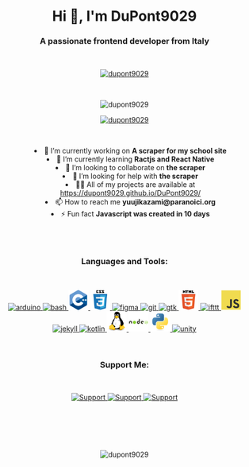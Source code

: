 <h1 align="center">Hi 👋, I'm DuPont9029</h1>
<h3 align="center">A passionate frontend developer from Italy</h3> <br>



<p align="center">
  <a href="https://dupont9029.github.io/DuPont9029/">
    <img src="https://t3.ftcdn.net/jpg/03/01/78/92/360_F_301789273_Win1Z11ComEAcZi8aZGwRgfNZmwm2GyP.jpg" alt="dupont9029" width="100" height="50" />
  </a>
</p>

<br>


<p align="center"> <img src="https://komarev.com/ghpvc/?username=dupont9029&label=Profile%20views&color=0e75b6&style=flat" alt="dupont9029" /> </p>

<p align="center"> <a href="https://github.com/ryo-ma/github-profile-trophy"><img src="https://github-profile-trophy.vercel.app/?username=dupont9029" alt="dupont9029" /></a> </p>

<br>

<div align="center">
  <ul style="text-align: center; list-style-position: inside;">
    <li>🔭 I’m currently working on <strong>A scraper for my school site</strong></li>
    <li>🌱 I’m currently learning <strong>Ractjs and React Native</strong></li>
    <li>👯 I’m looking to collaborate on <strong>the scraper</strong></li>
    <li>🤝 I’m looking for help with <strong>the scraper</strong></li>
    <li>👨‍💻 All of my projects are available at <a href="https://dupont9029.github.io/DuPont9029/">https://dupont9029.github.io/DuPont9029/</a></li>
    <li>📫 How to reach me <strong>yuujikazami@paranoici.org</strong></li>
    <li>⚡ Fun fact <strong>Javascript was created in 10 days</strong></li>
  </ul>
</div> 

<br><br>





<h3 align="center">Languages and Tools:</h3> <br>

<p align="center"> <a href="https://www.arduino.cc/" target="_blank" rel="noreferrer"> <img src="https://cdn.worldvectorlogo.com/logos/arduino-1.svg" alt="arduino" width="40" height="40"/> </a> <a href="https://www.gnu.org/software/bash/" target="_blank" rel="noreferrer"> <img src="https://www.vectorlogo.zone/logos/gnu_bash/gnu_bash-icon.svg" alt="bash" width="40" height="40"/> </a> <a href="https://www.w3schools.com/cpp/" target="_blank" rel="noreferrer"> <img src="https://raw.githubusercontent.com/devicons/devicon/master/icons/cplusplus/cplusplus-original.svg" alt="cplusplus" width="40" height="40"/> </a> <a href="https://www.w3schools.com/css/" target="_blank" rel="noreferrer"> <img src="https://raw.githubusercontent.com/devicons/devicon/master/icons/css3/css3-original-wordmark.svg" alt="css3" width="40" height="40"/> </a> <a href="https://www.figma.com/" target="_blank" rel="noreferrer"> <img src="https://www.vectorlogo.zone/logos/figma/figma-icon.svg" alt="figma" width="40" height="40"/> </a> <a href="https://git-scm.com/" target="_blank" rel="noreferrer"> <img src="https://www.vectorlogo.zone/logos/git-scm/git-scm-icon.svg" alt="git" width="40" height="40"/> </a> <a href="https://www.gtk.org/" target="_blank" rel="noreferrer"> <img src="https://upload.wikimedia.org/wikipedia/commons/7/71/GTK_logo.svg" alt="gtk" width="40" height="40"/> </a> <a href="https://www.w3.org/html/" target="_blank" rel="noreferrer"> <img src="https://raw.githubusercontent.com/devicons/devicon/master/icons/html5/html5-original-wordmark.svg" alt="html5" width="40" height="40"/> </a> <a href="https://ifttt.com/" target="_blank" rel="noreferrer"> <img src="https://www.vectorlogo.zone/logos/ifttt/ifttt-ar21.svg" alt="ifttt" width="40" height="40"/> </a> <a href="https://developer.mozilla.org/en-US/docs/Web/JavaScript" target="_blank" rel="noreferrer"> <img src="https://raw.githubusercontent.com/devicons/devicon/master/icons/javascript/javascript-original.svg" alt="javascript" width="40" height="40"/> </a> <a href="https://jekyllrb.com/" target="_blank" rel="noreferrer"> <img src="https://www.vectorlogo.zone/logos/jekyllrb/jekyllrb-icon.svg" alt="jekyll" width="40" height="40"/> </a> <a href="https://kotlinlang.org" target="_blank" rel="noreferrer"> <img src="https://www.vectorlogo.zone/logos/kotlinlang/kotlinlang-icon.svg" alt="kotlin" width="40" height="40"/> </a> <a href="https://www.linux.org/" target="_blank" rel="noreferrer"> <img src="https://raw.githubusercontent.com/devicons/devicon/master/icons/linux/linux-original.svg" alt="linux" width="40" height="40"/> </a> <a href="https://nodejs.org" target="_blank" rel="noreferrer"> <img src="https://raw.githubusercontent.com/devicons/devicon/master/icons/nodejs/nodejs-original-wordmark.svg" alt="nodejs" width="40" height="40"/> </a> <a href="https://www.python.org" target="_blank" rel="noreferrer"> <img src="https://raw.githubusercontent.com/devicons/devicon/master/icons/python/python-original.svg" alt="python" width="40" height="40"/> </a> <a href="https://unity.com/" target="_blank" rel="noreferrer"> <img src="https://www.vectorlogo.zone/logos/unity3d/unity3d-icon.svg" alt="unity" width="40" height="40"/> </a> </p>

<br>


<h3 align="center">Support Me:</h3> <br>




<p align="center">
  <a href="https://ko-fi.com/dupont9029">
    <img src="https://cdn.ko-fi.com/cdn/kofi3.png?v=3" alt="Support" height="50" width="200">
  </a>
  <a href="https://www.paypal.com/donate/?hosted_button_id=EK7ZVNN5CDLQQ">
    <img src="https://pics.paypal.com/00/s/NTQyZjNlOGUtYzc4OS00YTQyLTkyOGItYWZlMjk3OTRmMjc5/file.PNG" alt="Support" height="60" width="200">
  </a>
  <a href="monero:89iFvxwxzpFga4iQrxrECNLBqPN1nuGeYiPwX6oYVnwW9SRp3QuD6KfLScydhWQmoe3v4S1kW3SRzjioVsKEtQ1tRAM4VJJ?tx_amount=0.033060000000&recipient_name=DuPont9029&tx_description=support%20me%20anonymously">
    <img src="https://www.themonera.art/wp-content/uploads/2017/09/donate-monero-black.png" alt="Support" height="50" width="200">
  </a>
</p>








<br><br><br><br>

<p align="center"><img align="center" src="https://github-readme-stats.vercel.app/api/top-langs?username=dupont9029&show_icons=true&locale=en&layout=compact" alt="dupont9029" /></p>

